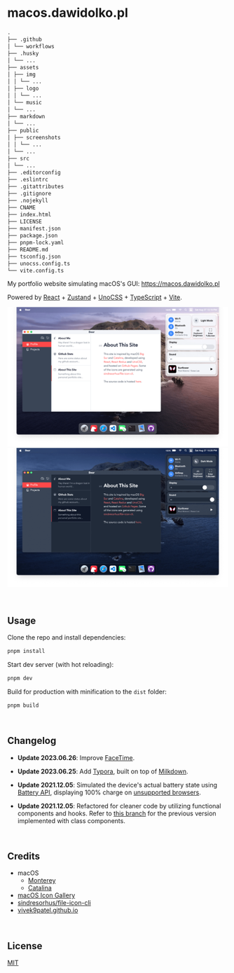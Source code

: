 # macos.dawidolko.pl

```
.
├── .github
│ └── workflows
├── .husky
│ └── ...
├── assets
│ ├── img
│ │ └── ...
│ ├── logo
│ │ └── ...
│ └── music
│ └── ...
├── markdown
│ └── ...
├── public
│ ├── screenshots
│ │ └── ...
│ └── ...
├── src
│ └── ...
├── .editorconfig
├── .eslintrc
├── .gitattributes
├── .gitignore
├── .nojekyll
├── CNAME
├── index.html
├── LICENSE
├── manifest.json
├── package.json
├── pnpm-lock.yaml
├── README.md
├── tsconfig.json
├── unocss.config.ts
└── vite.config.ts
```

My portfolio website simulating macOS's GUI: https://macos.dawidolko.pl

Powered by [React](https://reactjs.org/) + [Zustand](https://zustand-demo.pmnd.rs/) + [UnoCSS](https://uno.antfu.me/) + [TypeScript](https://www.typescriptlang.org/) + [Vite](https://vitejs.dev/).

![light mode](./public/screenshots/light.png)
![dark mode](./public/screenshots/dark.png)


&nbsp;

## Usage

Clone the repo and install dependencies:

```bash
pnpm install
```

Start dev server (with hot reloading):

```bash
pnpm dev
```

Build for production with minification to the `dist` folder:

```bash
pnpm build
```


&nbsp;

## Changelog

- **Update 2023.06.26**: Improve [FaceTime](https://support.apple.com/en-us/HT208176).

- **Update 2023.06.25**: Add [Typora](https://typora.io/), built on top of [Milkdown](https://milkdown.dev/).

- **Update 2021.12.05**: Simulated the device's actual battery state using [Battery API](https://developer.mozilla.org/en-US/docs/Web/API/Battery_Status_API), displaying 100% charge on [unsupported browsers](https://developer.mozilla.org/en-US/docs/Web/API/Battery_Status_API#browser_compatibility).

- **Update 2021.12.05**: Refactored for cleaner code by utilizing functional components and hooks. Refer to [this branch](https://github.com/Renovamen/playground-macos/tree/class-component) for the previous version implemented with class components.


&nbsp;

## Credits

- macOS
  - [Monterey](https://www.apple.com/macos/monterey/)
  - [Catalina](https://www.apple.com/bw/macos/catalina/)
- [macOS Icon Gallery](https://www.macosicongallery.com/)
- [sindresorhus/file-icon-cli](https://github.com/sindresorhus/file-icon-cli)
- [vivek9patel.github.io](https://github.com/dawidolko/Simulaing-Ubuntu-System-GUI)


&nbsp;

## License

[MIT](MIT)
